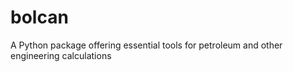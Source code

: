 # bolcan
 A Python package offering essential tools for petroleum and other engineering calculations
